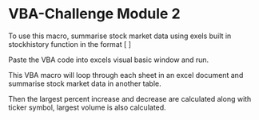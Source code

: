 # VBA-Challenge Module 2

To use this macro, summarise stock market data using exels built in stockhistory function in the format [<ticker>	<date>	<open>	<high>	<low>	<close>	<vol>]

Paste the VBA code into excels visual basic window and run.

This VBA macro will loop through each sheet in an excel document and summarise stock market data in another table. 

Then the largest percent increase and decrease are calculated along with ticker symbol, largest volume is also calculated.

